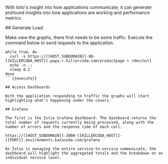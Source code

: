 With Istio's insight into how applications communicate, it can generate profound insights into how applications are working and performance metrics.

## Generate Load

Make view the graphs, there first needs to be some traffic. Execute the command below to send requests to the application.

```
while true; do
  curl -s https://[[HOST_SUBDOMAIN]]-80-[[KILLERCODA_HOST]].papa.r.killercoda.com/productpage > /dev/null
  echo -n .;
  sleep 0.2
done
```{{execute}}

## Access Dashboards

With the application responding to traffic the graphs will start highlighting what's happening under the covers.

## Grafana

The first is the Istio Grafana Dashboard. The dashboard returns the total number of requests currently being processed, along with the number of errors and the response time of each call.

https://[[HOST_SUBDOMAIN]]-3000-[[KILLERCODA_HOST]]-[[PORT]].environments.katacoda.com/grafana

As Istio is managing the entire service-to-service communicate, the dashboard will highlight the aggregated totals and the breakdown on an individual service level.
